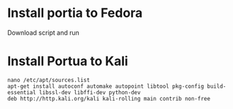 # Install portia to Fedora
Download script and run

# Install Portua to Kali
```
nano /etc/apt/sources.list
apt-get install autoconf automake autopoint libtool pkg-config build-essential libssl-dev libffi-dev python-dev
deb http://http.kali.org/kali kali-rolling main contrib non-free
```
